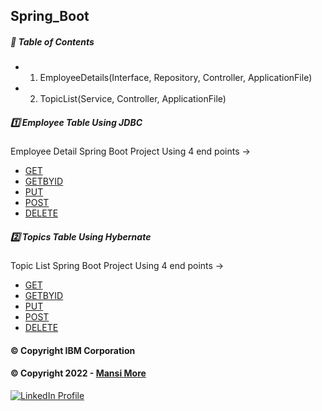## Spring_Boot

##### 📝 Table of Contents

- 1. EmployeeDetails(Interface, Repository, Controller, ApplicationFile)
- 2. TopicList(Service, Controller, ApplicationFile)


##### 1️⃣ Employee Table Using JDBC

Employee Detail Spring Boot Project Using 4 end points ->

- [GET](#FetchAllEmployeeDetail)
- [GETBYID](#FetchEmployeeDetailById)
- [PUT](#UpdateEmployeeDetail)
- [POST](#AddEmployeeDetail)
- [DELETE](#DeleteEmployeeDetail)


##### 2️⃣ Topics Table Using Hybernate

Topic List Spring Boot Project Using 4 end points ->

- [GET](#FetchAllTopicList)
- [GETBYID](#FetchTopicListById)
- [PUT](#UpdateTopic)
- [POST](#AddNewTopic)
- [DELETE](#DeleteExistingTopic)





#### © Copyright IBM Corporation

#### © Copyright 2022 - [Mansi More](https://github.com/MansiMore99)


<a href="https://www.linkedin.com/in/mansi-more-0943/"> ![LinkedIn Profile](https://img.shields.io/badge/LinkedIn-0077B5?style=for-the-badge&logo=linkedin&logoColor=white) </a>
